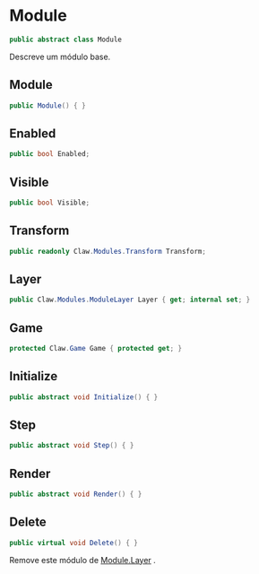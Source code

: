 # Module
```csharp
public abstract class Module
```
Descreve um módulo base.<br />
## Module
```csharp
public Module() { }
```
## Enabled
```csharp
public bool Enabled;
```
## Visible
```csharp
public bool Visible;
```
## Transform
```csharp
public readonly Claw.Modules.Transform Transform;
```
## Layer
```csharp
public Claw.Modules.ModuleLayer Layer { get; internal set; } 
```
## Game
```csharp
protected Claw.Game Game { protected get; } 
```
## Initialize
```csharp
public abstract void Initialize() { }
```
## Step
```csharp
public abstract void Step() { }
```
## Render
```csharp
public abstract void Render() { }
```
## Delete
```csharp
public virtual void Delete() { }
```
Remove este módulo de [Module.Layer](/api/Claw/Modules/Module.md#Layer) .<br />
